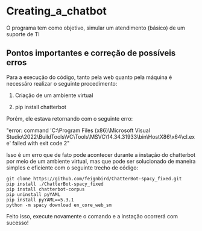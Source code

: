 # Creating_a_chatbot
 
O programa tem como objetivo, simular um atendimento (básico) de um suporte de TI

## Pontos importantes e correção de possíveis erros

Para a execução do código, tanto pela web quanto pela máquina é necessáro realizar o seguinte procedimento:

1) Criação de um ambiente virtual

2) pip install chatterbot

Porém, ele estava retornando com o seguinte erro:

"error: command 'C:\\Program Files (x86)\\Microsoft Visual Studio\\2022\\BuildTools\\VC\\Tools\\MSVC\\14.34.31933\\bin\\HostX86\\x64\\cl.exe' failed with exit code 2"

Isso é um erro que de fato pode acontecer durante a instação do chatterbot por meio de um ambiente virtual, mas que pode ser solucionado de maneira simples e eficiente com o seguinte trecho de código:

`git clone https://github.com/feignbird/ChatterBot-spacy_fixed.git` <br>
`pip install ./ChatterBot-spacy_fixed` <br>
`pip install chatterbot-corpus` <br>
`pip uninstall pyYAML`<br>
`pip install pyYAML==5.3.1` <br>
`python -m spacy download en_core_web_sm` <br>

Feito isso, execute novamente o comando e a instação ocorrerá com sucesso!